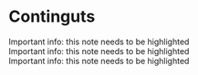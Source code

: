 # Continguts

<div class="alert alert-info">
Important info: this note needs to be highlighted
</div>


<div class="alert alert-tip">
Important info: this note needs to be highlighted
</div>


<div class="alert alert-danger">
Important info: this note needs to be highlighted
</div>




